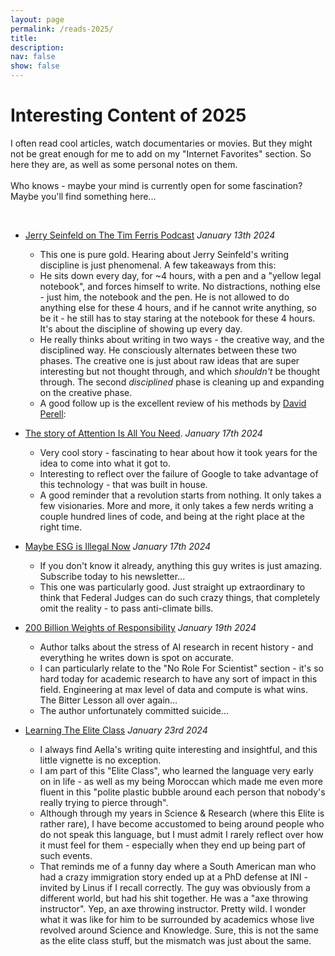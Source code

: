 ```yaml
---
layout: page
permalink: /reads-2025/
title: 
description:
nav: false
show: false
---
```


<div class="talks">
    <div class="header-bar">
        <h1>Interesting Content of 2025</h1>
        <p>I often read cool articles, watch documentaries or movies. But they might not be great enough for me to add on my "Internet Favorites" section. So here they are, as well as some personal notes on them. 
        <br /><br />
        Who knows - maybe your mind is currently open for some fascination? Maybe you'll find something here...</p> 
    </div>
</div>

<br />

* [Jerry Seinfeld on The Tim Ferris Podcast](https://open.spotify.com/episode/4h8qKSlDbewofkxq6HsVaX?si=wmE0117CTGeYrjehU7c0AA&t=709) *January 13th 2024*
    * This one is pure gold. Hearing about Jerry Seinfeld's writing discipline is just phenomenal. A few takeaways from this: 
    * He sits down every day, for ~4 hours, with a pen and a "yellow legal notebook", and forces himself to write. No distractions, nothing else - just him, the notebook and the pen. He is not allowed to do anything else for these 4 hours, and if he cannot write anything, so be it - he still has to stay staring at the notebook for these 4 hours. It's about the discipline of showing up every day. 
    * He really thinks about writing in two ways - the creative way, and the disciplined way. He consciously alternates between these two phases. The creative one is just about raw ideas that are super interesting but not thought through, and which *shouldn't* be thought through. The second *disciplined* phase is cleaning up and expanding on the creative phase. 
    * A good follow up is the excellent review of his methods by [David Perell](https://open.spotify.com/episode/4CvrNvOonv0rv1yt85gwRb?si=shJ3kyg9RWakrmE_APr8FQ&t=1105): 

 * [The story of Attention Is All You Need](https://www.wired.com/story/eight-google-employees-invented-modern-ai-transformers-paper/). *January 17th 2024*
    * Very cool story - fascinating to hear about how it took years for the idea to come into what it got to.
    * Interesting to reflect over the failure of Google to take advantage of this technology - that was built in house.
    * A good reminder that a revolution starts from nothing. It only takes a few visionaries. More and more, it only takes a few nerds writing a couple hundred lines of code, and being at the right place at the right time. 

* [Maybe ESG is Illegal Now](https://www.bloomberg.com/opinion/articles/2025-01-14/maybe-esg-is-illegal-now) *January 17th 2024*
    * If you don't know it already, anything this guy writes is just amazing. Subscribe today to his newsletter... 
    * This one was particularly good. Just straight up extraordinary to think that Federal Judges can do such crazy things, that completely omit the reality - to pass anti-climate bills.

* [200 Billion Weights of Responsibility](https://docs.google.com/document/d/1aEdTE-B6CSPPeUWYD-IgNVQVZM25f7MF-u9qn5KJJvo/edit?tab=t.0) *January 19th 2024*
    * Author talks about the stress of AI research in recent history - and everything he writes down is spot on accurate. 
    * I can particularly relate to the "No Role For Scientist" section - it's so hard today for academic research to have any sort of impact in this field. Engineering at max level of data and compute is what wins. The Bitter Lesson all over again...
    * The author unfortunately committed suicide... 

* [Learning The Elite Class](https://substack.com/home/post/p-63906299) *January 23rd 2024*
    * I always find Aella's writing quite interesting and insightful, and this little vignette is no exception. 
    * I am part of this "Elite Class", who learned the language very early on in life - as well as my being Moroccan which made me even more fluent in this "polite plastic bubble around each person that nobody's really trying to pierce through".
    * Although through my years in Science & Research (where this Elite is rather rare), I have become accustomed to being around people who do not speak this language, but I must admit I rarely reflect over how it must feel for them - especially when they end up being part of such events.
    * That reminds me of a funny day where a South American man who had a crazy immigration story ended up at a PhD defense at INI - invited by Linus if I recall correctly. The guy was obviously from a different world, but had his shit together. He was a "axe throwing instructor". Yep, an axe throwing instructor. Pretty wild. I wonder what it was like for him to be surrounded by academics whose live revolved around Science and Knowledge. Sure, this is not the same as the elite class stuff, but the mismatch was just about the same.


